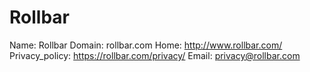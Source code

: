 
# Rollbar

Name: Rollbar
Domain: rollbar.com
Home: http://www.rollbar.com/
Privacy_policy: https://rollbar.com/privacy/
Email: privacy@rollbar.com
